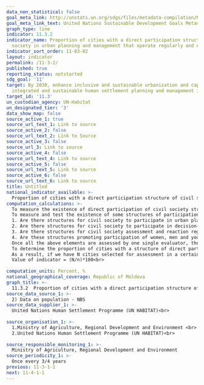 ```yaml
---
data_non_statistical: false
goal_meta_link: http://unstats.un.org/sdgs/files/metadata-compilation/Metadata-Goal-11.pdf
goal_meta_link_text: United Nations Sustainable Development Goals Metadata (pdf 2066kB)
graph_type: line
indicator: 11.3.2
indicator_name: Proportion of cities with a direct participation structure of civil
  society in urban planning and management that operate regularly and democratically
indicator_sort_order: 11-03-02
layout: indicator
permalink: /11-3-2/
published: true
reporting_status: notstarted
sdg_goal: '11'
target: By 2030, enhance inclusive and sustainable urbanization and capacity for participatory,
  integrated and sustainable human settlement planning and management in all countries
target_id: '11.3'
un_custodian_agency: UN-Habitat
un_designated_tier: '3'
data_show_map: false
source_active_1: true
source_url_text_1: Link to source
source_active_2: false
source_url_text_2: Link to Source
source_active_3: false
source_url_3: Link to source
source_active_4: false
source_url_text_4: Link to source
source_active_5: false
source_url_text_5: Link to source
source_active_6: false
source_url_text_6: Link to source
title: Untitled
national_indicator_available: >-
  Proportion of cities with a direct participation structure of civil society in urban planning and management that operate regularly and democratically
computation_calculations: >-
  To measure the existence of direct participation of civil society structures in urban planning and management at the city level, a score-based approach will be used to assess the available structures for participation of civil society in urban management and planning, which will be assessed by five (5) local experts from the government, academia, civil society and international organizations. Identification and selection of these 5 experts/evaluators will be guided by local teams of urban observers available in a number of cities. During the pilot exercises, these urban observers, as local holders of urban data at the city level, are able to coordinate the evaluations and to verify the consequences and relevant local references, guiding the decisions and the scores of the evaluators.<br> 
  To measure and test the existence of some structures of participation of civil society in urban governance and management, the Likert questionnaire will be used with a scale of 4 points (do not agree at all, do not agree, agree, and fully agree). These structures will be reviewed via four basic elements which were assessed within pilot exercises, as follows:<br> 
  1. Are there structures for civil society to participate in urban planning, including designs and agreements, in a direct, regular and democratic way?<br> 
  2. Are there structures for civil society to participate in decision-making about local urban budget in a direct, regular and democratic way?<br> 
  3. Are there structures for civil society assessment and reaction regarding urban management performance, which would be in a direct, regular and democratic way?<br> 
  4. Are these structures promoting participation of women, men and young people and/or other marginalized groups?<br> 
  Once all the above elements are assessed by one single evaluator, the unique total average score of the evaluator is calculated. Afterwards the different scores of the evaluators are compiled for calculating the final score for every city.<br> 
  To determine the proportion of cities with a structure of direct participation of civil society in urban planning and management which functions regularly and democratically, an average point will be used on the Likert scale of 2.5. The value of the indicator is the proportion of the cities with a general score which is higher than the average point.<br> 
  As a result, if we have N cities selected for assessment in a certain country and n is the number of cities with scores which are higher than the average point, the value of the indicator will be calculated as follows:<br> 
  Value of indicator = (N/n)*100<br> 
  
computation_units: Percent, %
national_geographical_coverage: Republic of Moldova
graph_title: >-
  11.3.2  Proportion of cities with a direct participation structure of civil society in urban planning and management that operate regularly and democratically 
source_data_source_1: >-
  2) Data on population - NBS 
source_data_supplier_1: >-
  United Nations Human Settlement Programme (UN HABITAT)<br> 
  
source_organisation_1: >-
  1.Ministry of Agriculture, Regional Development and Environment <br> 
  2.United Nations Human Settlement Programme (UN HABITAT)<br> 
  
source_responsible_monitoring_1: >-
  Ministry of Agriculture, Regional Development and Environment
source_periodicity_1: >-
  Once every 3/4 years
previous: 11-3-1-1
next: 11-4-1-1
---
```

